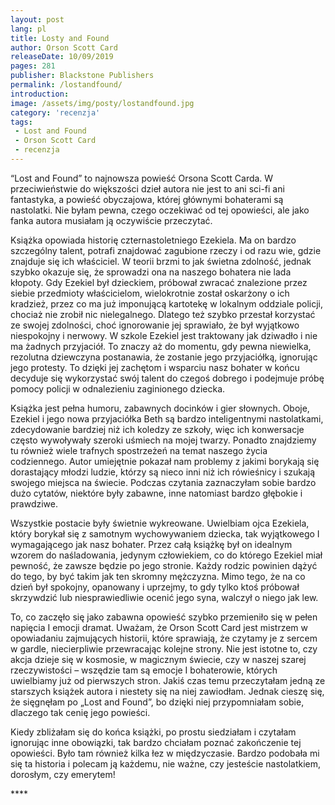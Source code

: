 ```yaml
---
layout: post
lang: pl
title: Losty and Found
author: Orson Scott Card
releaseDate: 10/09/2019
pages: 281
publisher: Blackstone Publishers
permalink: /lostandfound/
introduction:
image: /assets/img/posty/lostandfound.jpg
category: 'recenzja'
tags:
 - Lost and Found
 - Orson Scott Card
 - recenzja
---
```


  “Lost and Found” to najnowsza powieść Orsona Scott Carda. W przeciwieństwie do większości dzieł autora nie jest to ani sci-fi ani fantastyka, a powieść obyczajowa, której głównymi bohaterami są nastolatki. Nie byłam pewna, czego oczekiwać od tej opowieści, ale jako fanka autora musiałam ją oczywiście przeczytać.

  Książka opowiada historię czternastoletniego Ezekiela. Ma on bardzo szczególny talent, potrafi znajdować zagubione rzeczy i od razu wie, gdzie znajduje się ich właściciel. W teorii brzmi to jak świetna zdolność, jednak szybko okazuje się, że sprowadzi ona na naszego bohatera nie lada kłopoty. Gdy Ezekiel był dzieckiem, próbował zwracać znalezione przez siebie przedmioty właścicielom, wielokrotnie został oskarżony o ich kradzież, przez co ma już imponującą kartotekę w lokalnym oddziale policji, chociaż nie zrobił nic nielegalnego. Dlatego też szybko przestał korzystać ze swojej zdolności, choć ignorowanie jej sprawiało, że był wyjątkowo niespokojny i nerwowy. W szkole Ezekiel jest traktowany jak dziwadło i nie ma żadnych przyjaciół. To znaczy aż do momentu, gdy pewna niewielka, rezolutna dziewczyna postanawia, że zostanie jego przyjaciółką, ignorując jego protesty. To dzięki jej zachętom i wsparciu nasz bohater w końcu decyduje się wykorzystać swój talent do czegoś dobrego i podejmuje próbę pomocy policji w odnalezieniu zaginionego dziecka.

  Książka jest pełna humoru, zabawnych docinków i gier słownych. Oboje, Ezekiel i jego nowa przyjaciółka Beth są bardzo inteligentnymi nastolatkami, zdecydowanie bardziej niż ich koledzy ze szkoły, więc ich konwersacje często wywoływały szeroki uśmiech na mojej twarzy. Ponadto znajdziemy tu również wiele trafnych spostrzeżeń na temat naszego życia codziennego. Autor umiejętnie pokazał nam problemy z jakimi borykają się dorastający młodzi ludzie, którzy są nieco inni niż ich rówieśnicy i szukają swojego miejsca na świecie. Podczas czytania zaznaczyłam sobie bardzo dużo cytatów, niektóre były zabawne, inne natomiast bardzo głębokie i prawdziwe.

  Wszystkie postacie były świetnie wykreowane. Uwielbiam ojca Ezekiela, który borykał się z samotnym wychowywaniem dziecka, tak wyjątkowego I wymagającego jak nasz bohater. Przez całą książkę był on idealnym wzorem do naśladowania, jedynym człowiekiem, co do którego Ezekiel miał pewność, że zawsze będzie po jego stronie. Każdy rodzic powinien dążyć do tego, by być takim jak ten skromny mężczyzna. Mimo tego, że na co dzień był spokojny, opanowany i uprzejmy, to gdy tylko ktoś próbował skrzywdzić lub niesprawiedliwie ocenić jego syna, walczył o niego jak lew.

  To, co zaczęło się jako zabawna opowieść szybko przemieniło się w pełen napięcia I emocji dramat. Uważam, że Orson Scott Card jest mistrzem w opowiadaniu zajmujących historii, które sprawiają, że czytamy je z sercem w gardle, niecierpliwie przewracając kolejne strony. Nie jest istotne to, czy akcja dzieje się w kosmosie, w magicznym świecie, czy w naszej szarej rzeczywistości – wszędzie tam są emocje I bohaterowie, których uwielbiamy już od pierwszych stron. Jakiś czas temu przeczytałam jedną ze starszych książek autora i niestety się na niej zawiodłam. Jednak cieszę się, że sięgnęłam po „Lost and Found”, bo dzięki niej przypomniałam sobie, dlaczego tak cenię jego powieści.

  Kiedy zbliżałam się do końca książki, po prostu siedziałam i czytałam ignorując inne obowiązki, tak bardzo chciałam poznać zakończenie tej opowieści. Było tam również kilka łez w międzyczasie. Bardzo podobała mi się ta historia i polecam ją każdemu, nie ważne, czy jesteście nastolatkiem, dorosłym, czy emerytem!


  \*\*\*\* 
